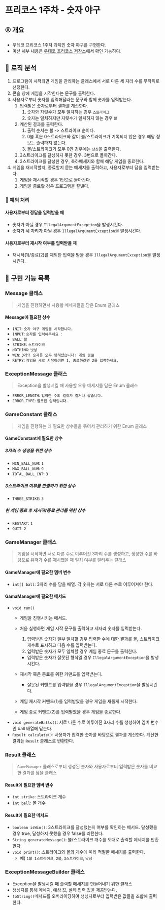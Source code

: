 # 프리코스 1주차 - 숫자 야구

## ⚾️ 개요

- 우테코 프리코스 1주차 과제인 숫자 야구를 구현한다.
- 미션 세부 내용은 [우테코 프리코스 저장소](https://github.com/woowacourse-precourse/java-baseball-6)에서 확인 가능하다.

## 🤖 로직 분석

1. 프로그램이 시작되면 게임을 관리하는 클래스에서 서로 다른 세 자리 수를 무작위로 선정한다.
2. 콘솔 창에 게임을 시작한다는 문구를 출력한다.
3. 사용자로부터 숫자를 입력해달라는 문구와 함께 숫자를 입력받는다.
    1. 입력받은 숫자로부터 결과를 계산한다.
        1. 숫자와 자릿수가 모두 일치하는 경우 `스트라이크`
        2. 숫자는 일치하지만 자릿수가 일치하지 않는 경우 `볼`
    2. 계산된 결과를 출력한다.
        1. 출력 순서는 볼 -> 스트라이크 순이다.
        2. 0볼 혹은 0스트라이크와 같이 볼/스트라이크가 기록되지 않은 경우 해당 정보는 출력하지 않는다.
        3. 볼/스트라이크가 모두 0인 경우에는 `낫싱`을 출력한다.
    3. 3스트라이크를 달성하지 못한 경우, 3번으로 돌아간다.
    4. 3스트라이크를 달성한 경우, 축하메세지와 함께 해당 게임을 종료한다.
4. 게임을 재시작할지, 종료할지 묻는 메세지를 출력하고, 사용자로부터 답을 입력받는다.
    1. 게임을 재시작할 경우 1번으로 돌아간다.
    2. 게임을 종료할 경우 프로그램을 끝낸다.

### 👾 예외 처리

#### 사용자로부터 정답을 입력받을 때

- 숫자가 아닐 경우 `IllegalArgumentException`을 발생시킨다.
- 숫자가 세 자리가 아닐 경우 `IllegalArgumentException`을 발생시킨다.

#### 사용자로부터 재시작 여부를 입력받을 때

- 재시작(1)/종료(2)를 제외한 입력을 받을 경우 `IllegalArgumentException`을 발생시킨다.

## 📝 구현 기능 목록

### Message 클래스

> 게임을 진행하면서 사용할 메세지들을 담은 Enum 클래스

#### Message에 필요한 상수

- `INIT`: `숫자 야구 게임을 시작합니다.`
- `INPUT`: `숫자를 입력해주세요 :`
- `BALL`: `볼`
- `STRIKE`: `스트라이크`
- `NOTHING`: `낫싱`
- `WIN`: `3개의 숫자를 모두 맞히셨습니다! 게임 종료`
- `RETRY`: `게임을 새로 시작하려면 1, 종료하려면 2를 입력하세요.`

### ExceptionMessage 클래스

> Exception을 발생시킬 때 사용할 오류 메세지를 담은 Enum 클래스

- `ERROR_LENGTH`: `입력한 수의 길이가 길거나 짧습니다.`
- `ERROR_TYPE`: `잘못된 입력입니다.`

### GameConstant 클래스

> 게임을 진행하는 데 필요한 상수들을 묶어서 관리하기 위한 Enum 클래스

#### GameConstant에 필요한 상수

##### 3자리 수 생성을 위한 상수

- `MIN_BALL_NUM`: `1`
- `MAX_BALL_NUM`: `9`
- `TOTAL_BALL_CNT`: `3`

##### 3스트라이크 여부를 판별하기 위한 상수

- `THREE_STRIKE`: `3`

##### 한 게임 종료 후 재시작/종료 관리를 위한 상수

- `RESTART`: `1`
- `QUIT`: `2`

### GameManager 클래스

> 게임을 시작하면 서로 다른 수로 이루어진 3자리 수를 생성하고, 생성한 수를 바탕으로 유저가 수를 제시했을 때 일치 여부를 알려주는 클래스

#### GameManager에 필요한 멤버 변수

- `int[] ball`: 3자리 수를 담을 배열. 각 숫자는 서로 다른 수로 이루어져야 한다.

#### GamaManager에 필요한 메서드

- `void run()`
    - 게임을 진행시키는 메서드.
    - 처음 실행하면 게임 시작 문구를 출력하고 세자리 숫자를 입력받는다.
        1. 입력받은 숫자가 일부 일치할 경우 입력한 수에 대한 결과를 볼, 스트라이크 개수로 표시하고 다음 수를 입력받는다.
        2. 입력받은 숫자가 모두 일치할 경우 게임 종료 문구를 출력한다.

        - 입력받은 숫자가 잘못된 형식일 경우 `IllegalArgumentException`을 발생시킨다.
    - 재시작 혹은 종료를 위한 커맨드를 입력받는다.
        - 잘못된 커맨드를 입력받을 경우 `IllegalArgumentException`을 발생시킨다.
    - 게임 재시작 커맨드(1)를 입력받았을 경우 게임을 새롭게 시작한다.
    - 게임 종료 커맨드(2)를 입력받았을 경우 게임을 종료한다.
- `void generateBalls()`: 서로 다른 수로 이루어진 3자리 수를 생성하여 멤버 변수인 ball 배열에 담는다.
- `Result calculate()`: 사용자가 입력한 숫자를 바탕으로 결과를 계산한다. 계산한 결과는 `Result` 클래스로 반환한다.

### Result 클래스

> `GameManager` 클래스로부터 생성된 숫자와 사용자로부터 입력받은 숫자를 비교한 결과를 담을 클래스

#### Result에 필요한 멤버 변수

- `int strike`: 스트라이크 개수
- `int ball`: 볼 개수

#### Result에 필요한 메서드

- `boolean isWin()`: 3스트라이크를 달성했는지 여부를 확인하는 메서드. 달성했을 경우 true, 달성하지 못했을 경우 false를 리턴한다.
- `String generateMessage()`: 볼/스트라이크 개수를 토대로 출력할 메세지를 반환한다.
- `void print()`: 스트라이크와 볼의 개수에 따라 적절한 메세지를 출력한다.
    - 예) `1볼 1스트라이크`, `2볼`, `3스트라이크`, `낫싱`

### ExceptionMessageBuilder 클래스

- Exception을 발생시킬 때 출력할 메세지를 만들어내기 위한 클래스
- 생성자를 통해 메세지, 예상 값, 실제 입력 값을 제공받는다.
- `toString()`메서드를 오버라이딩하여 생성자로부터 입력받은 값들을 조합해 출력한다.
